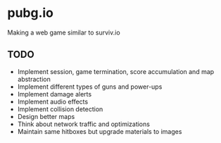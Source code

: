 # pubg.io
Making a web game similar to surviv.io

## TODO
* Implement session, game termination, score accumulation and map abstraction
* Implement different types of guns and power-ups
* Implement damage alerts
* Implement audio effects
* Implement collision detection
* Design better maps
* Think about network traffic and optimizations
* Maintain same hitboxes but upgrade materials to images
